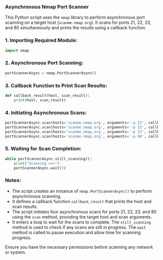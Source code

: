 ### Asynchronous Nmap Port Scanner

This Python script uses the `nmap` library to perform asynchronous port scanning on a target host (`scanme.nmap.org`). It scans for ports 21, 22, 23, and 80 simultaneously and prints the results using a callback function.

### 1. Importing Required Module:

```python
import nmap
```

### 2. Asynchronous Port Scanning:

```python
portScannerAsync = nmap.PortScannerAsync()
```

### 3. Callback Function to Print Scan Results:

```python
def callback_result(host, scan_result):
    print(host, scan_result)
```

### 4. Initiating Asynchronous Scans:

```python
portScannerAsync.scan(hosts='scanme.nmap.org', arguments='-p 21', callback=callback_result)
portScannerAsync.scan(hosts='scanme.nmap.org', arguments='-p 22', callback=callback_result)
portScannerAsync.scan(hosts='scanme.nmap.org', arguments='-p 23', callback=callback_result)
portScannerAsync.scan(hosts='scanme.nmap.org', arguments='-p 80', callback=callback_result)
```

### 5. Waiting for Scan Completion:

```python
while portScannerAsync.still_scanning():
    print("Scanning >>>")
    portScannerAsync.wait(5)
```

### Notes:

- The script creates an instance of `nmap.PortScannerAsync()` to perform asynchronous scanning.
- It defines a callback function `callback_result` that prints the host and scan results.
- The script initiates four asynchronous scans for ports 21, 22, 23, and 80 using the `scan` method, providing the target host and scan arguments.
- It enters a loop to wait for the scans to complete. The `still_scanning` method is used to check if any scans are still in progress. The `wait` method is called to pause execution and allow time for scanning progress.

Ensure you have the necessary permissions before scanning any network or system.
